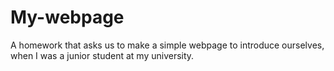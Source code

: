 # My-webpage
A homework that asks us to make a simple webpage to introduce ourselves, when I was a junior student at my university.
